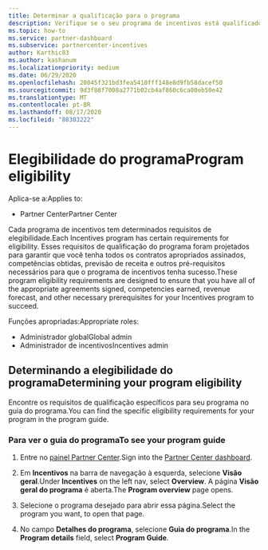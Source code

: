 ```yaml
---
title: Determinar a qualificação para o programa
description: Verifique se o seu programa de incentivos está qualificado para que você possa ser pago.
ms.topic: how-to
ms.service: partner-dashboard
ms.subservice: partnercenter-incentives
author: Karthic83
ms.author: kashanum
ms.localizationpriority: medium
ms.date: 06/29/2020
ms.openlocfilehash: 20045f321bd3fea5410fff148e8d9fb58dacef50
ms.sourcegitcommit: 9d3f88f7008a2771b02cb4af860c6ca00eb50e42
ms.translationtype: MT
ms.contentlocale: pt-BR
ms.lasthandoff: 08/17/2020
ms.locfileid: "88303222"
---
```

# <a name="program-eligibility"></a><span data-ttu-id="7815f-103">Elegibilidade do programa</span><span class="sxs-lookup"><span data-stu-id="7815f-103">Program eligibility</span></span>

<span data-ttu-id="7815f-104">Aplica-se a:</span><span class="sxs-lookup"><span data-stu-id="7815f-104">Applies to:</span></span>

- <span data-ttu-id="7815f-105">Partner Center</span><span class="sxs-lookup"><span data-stu-id="7815f-105">Partner Center</span></span>

<span data-ttu-id="7815f-106">Cada programa de incentivos tem determinados requisitos de elegibilidade.</span><span class="sxs-lookup"><span data-stu-id="7815f-106">Each Incentives program has certain requirements for eligibility.</span></span> <span data-ttu-id="7815f-107">Esses requisitos de qualificação do programa foram projetados para garantir que você tenha todos os contratos apropriados assinados, competências obtidas, previsão de receita e outros pré-requisitos necessários para que o programa de incentivos tenha sucesso.</span><span class="sxs-lookup"><span data-stu-id="7815f-107">These program eligibility requirements are designed to ensure that you have all of the appropriate agreements signed, competencies earned, revenue forecast, and other necessary prerequisites for your Incentives program to succeed.</span></span>

<span data-ttu-id="7815f-108">Funções apropriadas:</span><span class="sxs-lookup"><span data-stu-id="7815f-108">Appropriate roles:</span></span>

- <span data-ttu-id="7815f-109">Administrador global</span><span class="sxs-lookup"><span data-stu-id="7815f-109">Global admin</span></span>
- <span data-ttu-id="7815f-110">Administrador de incentivos</span><span class="sxs-lookup"><span data-stu-id="7815f-110">Incentives admin</span></span>

## <a name="determining-your-program-eligibility"></a><span data-ttu-id="7815f-111">Determinando a elegibilidade do programa</span><span class="sxs-lookup"><span data-stu-id="7815f-111">Determining your program eligibility</span></span>

<span data-ttu-id="7815f-112">Encontre os requisitos de qualificação específicos para seu programa no guia do programa.</span><span class="sxs-lookup"><span data-stu-id="7815f-112">You can find the specific eligibility requirements for your program in the program guide.</span></span> 

### <a name="to-see-your-program-guide"></a><span data-ttu-id="7815f-113">Para ver o guia do programa</span><span class="sxs-lookup"><span data-stu-id="7815f-113">To see your program guide</span></span>

1. <span data-ttu-id="7815f-114">Entre no [painel Partner Center](https://partner.microsoft.com/dashboard/).</span><span class="sxs-lookup"><span data-stu-id="7815f-114">Sign into the [Partner Center dashboard](https://partner.microsoft.com/dashboard/).</span></span>

2. <span data-ttu-id="7815f-115">Em **Incentivos** na barra de navegação à esquerda, selecione **Visão geral**.</span><span class="sxs-lookup"><span data-stu-id="7815f-115">Under **Incentives** on the left nav, select **Overview**.</span></span> <span data-ttu-id="7815f-116">A página **Visão geral do programa** é aberta.</span><span class="sxs-lookup"><span data-stu-id="7815f-116">The **Program overview** page opens.</span></span>

3. <span data-ttu-id="7815f-117">Selecione o programa desejado para abrir essa página.</span><span class="sxs-lookup"><span data-stu-id="7815f-117">Select the program you want, to open that page.</span></span>

4. <span data-ttu-id="7815f-118">No campo **Detalhes do programa**, selecione **Guia do programa**.</span><span class="sxs-lookup"><span data-stu-id="7815f-118">In the **Program details** field, select **Program Guide**.</span></span>
